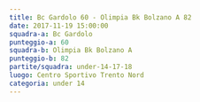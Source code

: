 ```yaml
---
title: Bc Gardolo 60 - Olimpia Bk Bolzano A 82
date: 2017-11-19 15:00:00
squadra-a: Bc Gardolo
punteggio-a: 60
squadra-b: Olimpia Bk Bolzano A
punteggio-b: 82
partite/squadra: under-14-17-18
luogo: Centro Sportivo Trento Nord
categoria: under 14
---
```

